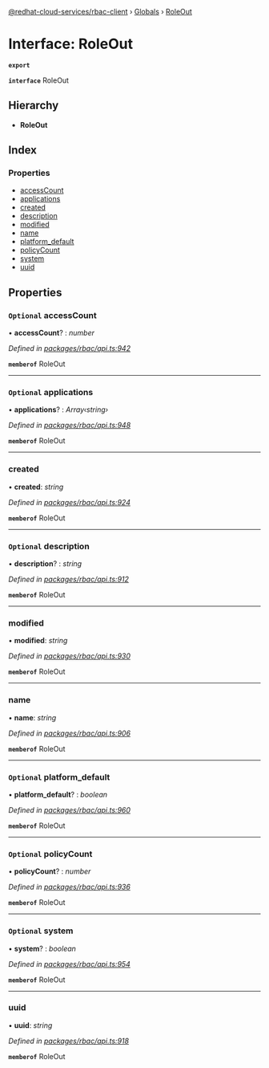 [@redhat-cloud-services/rbac-client](../README.md) › [Globals](../globals.md) › [RoleOut](roleout.md)

# Interface: RoleOut

**`export`** 

**`interface`** RoleOut

## Hierarchy

* **RoleOut**

## Index

### Properties

* [accessCount](roleout.md#optional-accesscount)
* [applications](roleout.md#optional-applications)
* [created](roleout.md#created)
* [description](roleout.md#optional-description)
* [modified](roleout.md#modified)
* [name](roleout.md#name)
* [platform_default](roleout.md#optional-platform_default)
* [policyCount](roleout.md#optional-policycount)
* [system](roleout.md#optional-system)
* [uuid](roleout.md#uuid)

## Properties

### `Optional` accessCount

• **accessCount**? : *number*

*Defined in [packages/rbac/api.ts:942](https://github.com/RedHatInsights/javascript-clients/blob/master/packages/rbac/api.ts#L942)*

**`memberof`** RoleOut

___

### `Optional` applications

• **applications**? : *Array‹string›*

*Defined in [packages/rbac/api.ts:948](https://github.com/RedHatInsights/javascript-clients/blob/master/packages/rbac/api.ts#L948)*

**`memberof`** RoleOut

___

###  created

• **created**: *string*

*Defined in [packages/rbac/api.ts:924](https://github.com/RedHatInsights/javascript-clients/blob/master/packages/rbac/api.ts#L924)*

**`memberof`** RoleOut

___

### `Optional` description

• **description**? : *string*

*Defined in [packages/rbac/api.ts:912](https://github.com/RedHatInsights/javascript-clients/blob/master/packages/rbac/api.ts#L912)*

**`memberof`** RoleOut

___

###  modified

• **modified**: *string*

*Defined in [packages/rbac/api.ts:930](https://github.com/RedHatInsights/javascript-clients/blob/master/packages/rbac/api.ts#L930)*

**`memberof`** RoleOut

___

###  name

• **name**: *string*

*Defined in [packages/rbac/api.ts:906](https://github.com/RedHatInsights/javascript-clients/blob/master/packages/rbac/api.ts#L906)*

**`memberof`** RoleOut

___

### `Optional` platform_default

• **platform_default**? : *boolean*

*Defined in [packages/rbac/api.ts:960](https://github.com/RedHatInsights/javascript-clients/blob/master/packages/rbac/api.ts#L960)*

**`memberof`** RoleOut

___

### `Optional` policyCount

• **policyCount**? : *number*

*Defined in [packages/rbac/api.ts:936](https://github.com/RedHatInsights/javascript-clients/blob/master/packages/rbac/api.ts#L936)*

**`memberof`** RoleOut

___

### `Optional` system

• **system**? : *boolean*

*Defined in [packages/rbac/api.ts:954](https://github.com/RedHatInsights/javascript-clients/blob/master/packages/rbac/api.ts#L954)*

**`memberof`** RoleOut

___

###  uuid

• **uuid**: *string*

*Defined in [packages/rbac/api.ts:918](https://github.com/RedHatInsights/javascript-clients/blob/master/packages/rbac/api.ts#L918)*

**`memberof`** RoleOut
